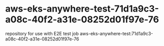 # aws-eks-anywhere-test-71d1a9c3-a08c-40f2-a31e-08252d01f97e-76
repository for use with E2E test job aws-eks-anywhere-test:71d1a9c3-a08c-40f2-a31e-08252d01f97e-76
